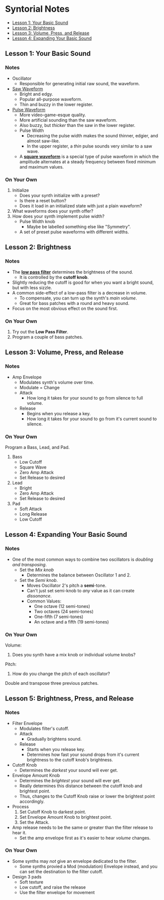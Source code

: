 # Syntorial Notes

* [Lesson 1: Your Basic Sound](#lesson-1-your-basic-sound)
* [Lesson 2: Brightness](#lesson-2-brightness)
* [Lesson 3: Volume, Press, and Release](#lesson-3-volume-press-and-release)
* [Lesson 4: Expanding Your Basic Sound](#lesson-4-expanding-your-basic-sound)


## Lesson 1: Your Basic Sound
### Notes
* Oscillator
    * Responsible for generating initial raw sound, the waveform.
* [Saw Waveform](https://en.wikipedia.org/wiki/Sawtooth_wave)
    * Bright and edgy.
    * Popular all-purpose waveform.
    * Thin and buzzy in the lower register.
* [Pulse Waveform](https://en.wikipedia.org/wiki/Pulse_wave)
    * More video-game-esque quality.
    * More artificial sounding than the saw waveform. 
    * Also buzzy, but *thicker* than the saw in the lower register.
    * Pulse Width
        * Decreasing the pulse width makes the sound thinner, edgier, and almost saw-like.
        * In the upper register, a *thin* pulse sounds very similar to a saw wave.
    * A [**square waveform**](https://en.wikipedia.org/wiki/Square_wave) is a special type of pulse waveform in which the amplitude alternates at a steady frequency between fixed minimum and maximum values.

### On Your Own
1. Initialize
    * Does your synth initialize with a preset?
    * Is there a reset button?
    * Does it load in an initialized state with just a plain waveform?
2. What waveforms does your synth offer?
3. How does your synth implement pulse width?
    * Pulse Width knob
        * Maybe be labelled something else like "Symmetry".
    * A set of preset pulse waveforms with different widths.

## Lesson 2: Brightness
### Notes
* The [**low pass filter**](https://en.wikipedia.org/wiki/Low-pass_filter) determines the brightness of the sound.
    * It is controlled by the **cutoff knob**.
* Slightly reducing the cutoff is good for when you want a bright sound, but with less sizzle.
* A common side-effect of a low-pass filter is a decrease in volume.
    * To compensate, you can turn up the synth's *main volume*.
    * Great for bass patches with a round and heavy sound.
* Focus on the most obvious effect on the sound first.

### On Your Own
1. Try out the **Low Pass Filter**.
2. Program a couple of bass patches.

## Lesson 3: Volume, Press, and Release
### Notes
* Amp Envelope
    * Modulates synth's volume over time.
    * Modulate = Change
    * Attack
        * How long it takes for your sound to go from silence to full volume.
    * Release
        * Begins when you release a key.
        * How long it takes for your sound to go from it's current sound to silence.

### On Your Own
Program a Bass, Lead, and Pad.

1. Bass
    * Low Cutoff
    * Square Wave
    * Zero Amp Attack
    * Set Release to desired
2. Lead
    * Bright
    * Zero Amp Attack
    * Set Release to desired
3. Pad
    * Soft Attack
    * Long Release
    * Low Cutoff

## Lesson 4: Expanding Your Basic Sound
### Notes
* One of the most common ways to combine two oscillators is *doubling and transposing*.
    * Set the *Mix knob*
        * Determines the balance between Oscillator 1 and 2.
    * Set the *Semi knob*.
        * Moves Oscillator 2's pitch a **semi**-tone.
        * Can't just set semi-knob to *any* value as it can create *dissonance*.
        * Common Values:
            * One octave (12 semi-tones)
            * Two octaves (24 semi-tones)
            * One-fifth (7 semi-tones)
            * An octave and a fifth (19 semi-tones)

### On Your Own
Volume:
1. Does you synth have a mix knob or individual volume knobs?

Pitch:
1. How do you change the pitch of each oscillator?

Double and transpose three previous patches.

## Lesson 5: Brightness, Press, and Release
### Notes
* Filter Envelope
    * Modulates filter's cutoff.
    * Attack
        * Gradually brightens sound.
    * Release
        * Starts when you release key.
        * Determines how fast your sound drops from it's current brightness to the cutoff knob's brightness.
* Cutoff Knob
    * Determines the *darkest* your sound will ever get.
* Envelope Amount Knob
    * Determines the *brightest* your sound will ever get.
    * Really determines this distance between the cutoff knob and brightest point.
    * Thus, changes to the Cutoff Knob raise or lower the brightest point accordingly.
* Process
    1. Set Cutoff Knob to darkest point.
    2. Set Envelope Amount Knob to brightest point.
    3. Set the Attack.
* Amp release needs to be the same or greater than the filter release to hear it.
    * Set the amp envelope first as it's easier to hear *volume* changes.

### On Your Own
* Some synths may *not* give an envelope dedicated to the filter.
    * Some synths provied a Mod (modulation) Envelope instead, and you can set the destination to the filter cutoff.
* Design 3 pads
    * Soft texture
    * Low cutoff, and raise the release
    * Use the filter envelope for movement

